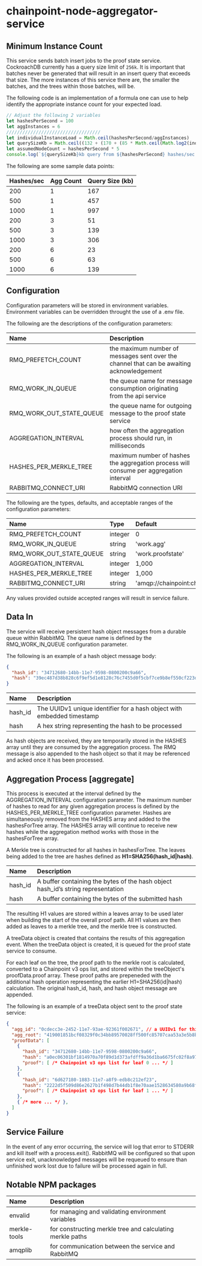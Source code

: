 # chainpoint-node-aggregator-service

## Minimum Instance Count

This service sends batch insert jobs to the proof state service. CockroachDB currently has a query size limit of `256k`. It is important that batches never be generated that will result in an insert query that exceeds that size. The more instances of this service there are, the smaller the batches, and the trees within those batches, will be.

The following code is an implementation of a formula one can use to help identify the appropriate instance count for your expected load.
```javascript
// Adjust the following 2 variables
let hashesPerSecond = 100
let aggInstances = 6
///////////////////////////////////
let individualInstanceLoad = Math.ceil(hashesPerSecond/aggInstances)
let querySizeKb = Math.ceil((132 + (170 + (85 * Math.ceil(Math.log2(individualInstanceLoad)))) * individualInstanceLoad) / 1024)
let assumedNodeCount = hashesPerSecond * 5
console.log(`${querySizeKb}kb query from ${hashesPerSecond} hashes/sec with ${aggInstances} agg instances, (${assumedNodeCount} nodes)`)
```

The following are some sample data points:

| Hashes/sec           | Agg Count  | Query Size (kb) |
| :------------- |:-------------|:-----------|
|        200        |       1       |     167       |
|        500      |       1       |        457    |
|        1000        |       1       |       997     |
|        200        |       3       |     51       |
|        500        |       3       |      139      |
|        1000        |       3       |     306       |
|        200        |       6       |      23     |
|        500        |       6       |       63     |
|        1000        |       6       |       139     |

## Configuration
Configuration parameters will be stored in environment variables. Environment variables can be overridden throught the use of a .env file. 

The following are the descriptions of the configuration parameters:

| Name           | Description  |
| :------------- |:-------------|
| RMQ\_PREFETCH\_COUNT | the maximum number of messages sent over the channel that can be awaiting acknowledgement |
| RMQ\_WORK\_IN\_QUEUE     | the queue name for message consumption originating from the api service |
| RMQ\_WORK\_OUT\_STATE\_QUEUE       | the queue name for outgoing message to the proof state service |
| AGGREGATION_INTERVAL       | how often the aggregation process should run, in milliseconds | 
| HASHES\_PER\_MERKLE_TREE     | maximum number of hashes the aggregation process will consume per aggregation interval | 
| RABBITMQ\_CONNECT\_URI       | RabbitMQ connection URI |

The following are the types, defaults, and acceptable ranges of the configuration parameters: 

| Name           | Type         | Default | Min | Max |
| :------------- |:-------------|:-------------|:----|:--------|
| RMQ\_PREFETCH\_COUNT      | integer      | 0 | 0 | - | 
| RMQ\_WORK\_IN\_QUEUE      | string      | 'work.agg' |  |  | 
| RMQ\_WORK\_OUT\_STATE\_QUEUE       | string      | 'work.proofstate' |  |  | 
| AGGREGATION_INTERVAL       | integer       | 1,000 | 250 | 10,000 | 
| HASHES\_PER\_MERKLE_TREE     | integer       | 1,000 | 100 | 25,000 | 
| RABBITMQ\_CONNECT\_URI       | string      | 'amqp://chainpoint:chainpoint@rabbitmq' |  |  |

Any values provided outside accepted ranges will result in service failure.


## Data In
The service will receive persistent hash object messages from a durable queue within RabbitMQ. The queue name is defined by the RMQ\_WORK\_IN\_QUEUE  configuration parameter.

The following is an example of a hash object message body: 
```json
{
  "hash_id": "34712680-14bb-11e7-9598-0800200c9a66",
  "hash": "39ec487d38b828c6f9ef5d1e8128c76c7455d0f5cbf7ce9b8ef550cf223dfbc3"
}
```
| Name | Description                                                            |
| :--- |:-----------------------------------------------------------------------|
| hash_id   | The UUIDv1 unique identifier for a hash object with embedded timestamp |
| hash | A hex string representing the hash to be processed                     |

As hash objects are received, they are temporarily stored in the HASHES array until they are consumed by the aggregation process. The RMQ message is also appended to the hash object so that it may be referenced and acked once it has been processed.


## Aggregation Process [aggregate]
This process is executed at the interval defined by the AGGREGATION\_INTERVAL configuration parameter. The maximum number of hashes to read for any given aggregation process is defined by the HASHES\_PER\_MERKLE\_TREE configuration parameter. Hashes are simultaneously removed from the HASHES array and added to the hashesForTree array. The HASHES array will continue to receive new hashes while the aggregation method works with those in the hashesForTree array.

A Merkle tree is constructed for all hashes in hashesForTree. The leaves being added to the tree are hashes defined as **H1=SHA256(hash_id|hash)**. 

| Name | Description                                                            |
| :--- |:-----------------------------------------------------------------------|
| hash_id   | A buffer containing the bytes of the hash object hash\_id’s string representation |
| hash | A buffer containing the bytes of the submitted hash                    |

The resulting H1 values are stored within a leaves array to be used later when building the start of the overall proof path. All H1 values are then added as leaves to a merkle tree, and the merkle tree is constructed. 

A treeData object is created that contains the results of this aggregation event. When the treeData object is created, it is queued for the proof state service to consume.

For each leaf on the tree, the proof path to the merkle root is calculated, converted to a Chainpoint v3 ops list, and stored within the treeObject's proofData.proof array. These proof paths are prepeneded with the additional hash operation representing the earlier H1=SHA256(id|hash) calculation. The original hash_id, hash, and hash object message are appended.

The following is an example of a treeData object sent to the proof state service:
```json
{
  "agg_id": "0cdecc3e-2452-11e7-93ae-92361f002671", // a UUIDv1 for this aggregation event
  "agg_root": "419001851bcf08329f0c34bb89570028ff500fc85707caa53a3e5b8b2ecacf05",
  "proofData": [
    {
      "hash_id": "34712680-14bb-11e7-9598-0800200c9a66",
      "hash": "a0ec06301bf1814970a70f89d1d373afdff9a36d1ba6675fc02f8a975f4efaeb",
      "proof": [ /* Chainpoint v3 ops list for leaf 0 ... */ ]
    },
    {
      "hash_id": "6d627180-1883-11e7-a8f9-edb8c212ef23",
      "hash": "2222d5f509d86e2627b1f498d7b44db1f8e70aae1528634580a9b68f05d57a9f",
      "proof": [ /* Chainpoint v3 ops list for leaf 1 ... */ ]
    },
    { /* more ... */ },
  ]
}
```

## Service Failure
In the event of any error occurring, the service will log that error to STDERR and kill itself with a process.exit(). RabbitMQ will be configured so that upon service exit, unacknowledged messages will be requeued to ensure than unfinished work lost due to failure will be processed again in full.


## Notable NPM packages
| Name         | Description                                                            |
| :---         |:-----------------------------------------------------------------------|
| envalid       | for managing and validating environment variables |
| merkle-tools | for constructing merkle tree and calculating merkle paths |
| amqplib      | for communication between the service and RabbitMQ |






